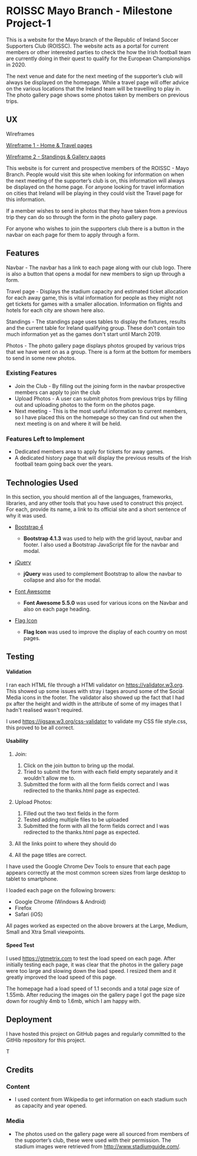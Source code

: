 # ROISSC Mayo Branch - Milestone Project-1

This is a website for the Mayo branch of the Republic of Ireland Soccer Supporters Club (ROISSC). The website acts as a portal for current members or other interested parties to check the how the Irish football team are currently doing in their quest to qualify for the European Championships in 2020.

The next venue and date for the next meeting of the supporter’s club will always be displayed on the homepage. While a travel page will offer advice on the various locations that the Ireland team will be travelling to play in. The photo gallery page shows some photos taken by members on previous trips.
 
## UX

Wireframes

[Wireframe 1 - Home & Travel pages](assets/images/wireframe1.jpg)

[Wireframe 2 - Standings & Gallery pages](assets/images/wireframe2.jpg)

This website is for current and prospective members of the ROISSC - Mayo Branch. People would visit this site when looking for information on when the next meeting of the supporter’s club is on, this information will always be displayed on the home page.  For anyone looking for travel information on cities that Ireland will be playing in they could visit the Travel page for this information.

If a member wishes to send in photos that they have taken from a previous trip they can do so through the form in the photo gallery page.

For anyone who wishes to join the supporters club there is a button in the navbar on each page for them to apply through a form.

## Features

Navbar - The navbar has a link to each page along with our club logo. There is also a button that opens a modal for new members to sign up through a form.

Travel page - Displays the stadium capacity and estimated ticket allocation for each away game, this is vital information for people as they might not get tickets for games with a smaller allocation. Information on flights and hotels for each city are shown here also.

Standings - The standings page uses tables to display the fixtures, results and the current table for Ireland qualifying group. These don't contain too much information yet as the games don't start until March 2019.

Photos - The photo gallery page displays photos grouped by various trips that we have went on as a group. There is a form at the bottom for members to send in some new photos.


 
### Existing Features
- Join the Club - By filling out the joining form in the navbar prospective members can apply to join the club
- Upload Photos - A user can submit photos from previous trips by filling out and uploading photos to the form on the photos page.
- Next meeting - This is the most useful information to current members, so I have placed this on the homepage so they can find out when the next meeting is on and where it will be held.



### Features Left to Implement
- Dedicated members area to apply for tickets for away games.
- A dedicated history page that will display the previous results of the Irish football team going back over the years.

## Technologies Used

In this section, you should mention all of the languages, frameworks, libraries, and any other tools that you have used to construct this project. For each, provide its name, a link to its official site and a short sentence of why it was used.

- [Bootstrap 4](https://getbootstrap.com/)
    -  **Bootstrap 4.1.3** was used to help with the grid layout, navbar and footer. I also used a Bootstrap JavaScript file for the navbar and modal.

- [jQuery](https://jquery.com)
    -  **jQuery** was used to complement Bootstrap to allow the navbar to collapse and also for the modal.

- [Font Awesome](https://fontawesome.com/)
    -  **Font Awesome 5.5.0** was used for various icons on the Navbar and also on each page heading.

- [Flag Icon](http://flag-icon-css.lip.is/)
    -  **Flag Icon** was used to improve the display of each country on most pages.

## Testing

#### Validation

I ran each HTML file through a HTMl validator on https://validator.w3.org. This showed up some issues with stray i tages around some of the Social Media icons in the footer. The validator also showed up the fact that I had px after the height and width in the attribute of some of my images that I hadn't realised wasn't required.

I used https://jigsaw.w3.org/css-validator to validate my CSS file style.css, this proved to be all correct.

#### Usability

1. Join:
    1. Click on the join button to bring up the modal.
    2. Tried to submit the form with each field empty separately and it wouldn't allow me to.
    3. Submitted the form with all the form fields correct and I was redirected to the thanks.html page as expected.

2. Upload Photos:
    1. Filled out the two text fields in the form
    2. Tested adding multiple files to be uploaded
    3. Submitted the form with all the form fields correct and I was redirected to the thanks.html page as expected.

3. All the links point to where they should do

4. All the page titles are correct.


I have used the Google Chrome Dev Tools to ensure that each page appears correctly at the most common screen sizes from large desktop to tablet to smartphone.

I loaded each page on the following browers:
- Google Chrome (Windows & Android)
- Firefox
- Safari (iOS)

All pages worked as expected on the above browers at the Large, Medium, Small and Xtra Small viewpoints.

#### Speed Test

I used https://gtmetrix.com to test the load speed on each page. After initially testing each page, it was clear that the photos in the gallery page were too large and slowing down the load speed. I resized them and it greatly improved the load speed of this page.

The homepage had a load speed of 1.1 seconds and a total page size of 1.55mb. After reducing the images oin the gallery page I got the page size down for roughly 4mb to 1.6mb, which I am happy with.


## Deployment

I have hosted this project on GitHub pages and regularly committed to the GitHib repository for this project.

T
## Credits

### Content
- I used content from Wikipedia to get information on each stadium such as capacity and year opened. 

### Media
- The photos used on the gallery page were all sourced from members of the supporter’s club, these were used with their permission. The stadium images were retrieved from http://www.stadiumguide.com/.


